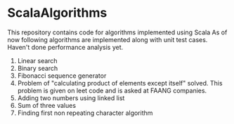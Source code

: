# ScalaAlgorithms
This repository contains code for algorithms implemented using Scala
As of now following algorithms are implemented along with unit test cases. Haven't done performance analysis yet.

1. Linear search
2. Binary search
3. Fibonacci sequence generator
4. Problem of "calculating product of elements except itself" solved. This problem is given on leet code and is asked at FAANG companies.
5. Adding two numbers using linked list
6. Sum of three values
7. Finding first non repeating character algorithm

